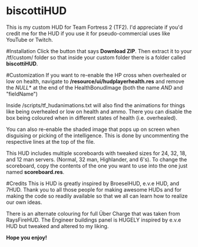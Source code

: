 # biscottiHUD
This is my custom HUD for Team Fortress 2 (TF2).
I'd appreciate if you'd credit me for the HUD if you use it for pseudo-commercial uses like YouTube or Twitch.

#Installation
Click the button that says **Download ZIP**.
Then extract it to your /tf/custom/ folder so that inside your custom folder there is a folder called **biscottiHUD**.

#Customization
If you want to re-enable the HP cross when overhealed or low on health, navigate to **/resource/ui/hudplayerhealth.res** and remove the *NULL** at the end of the HealthBonudImage (both the name *AND* and "fieldName")

Inside /scripts/tf_hudanimations.txt will also find the animations for things like being overhealed or low on health and ammo.
There you can disable the box being coloured when in different states of health (i.e. overhealed).

You can also re-enable the shaded image that pops up on screen when disguising or picking of the intelligence.
This is done by uncommenting the respective lines at the top of the file.

This HUD includes multiple scoreboards with tweaked sizes for 24, 32, 18, and 12 man servers. (Normal, 32 man, Highlander, and 6's).
To change the scoreboard, copy the contents of the one you want to use into the one just named **scoreboard.res**.

#Credits
This is HUD is greatly inspired by BroeselHUD, e.v.e HUD, and 7HUD.
Thank you to all those people for making awesome HUDs and for making the code so readily available so that we all can learn how to realize our own ideas.

There is an alternate colouring for full Über Charge that was taken from RaysFireHUD.
The Engineer buildings panel is HUGELY inspired by e.v.e HUD but tweaked and altered to my liking.

**Hope you enjoy!**
